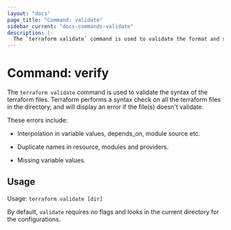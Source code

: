 ```yaml
---
layout: "docs"
page_title: "Command: validate"
sidebar_current: "docs-commands-validate"
description: |-
  The `terraform validate` command is used to validate the format and structure of the terraform files.
---
```


# Command: verify

The `terraform validate` command is used to validate the syntax of the terraform files.
Terraform performs a syntax check on all the terraform files in the directory, and will display an error if the file(s)
doesn't validate.

These errors include:

 * Interpolation in variable values, depends_on, module source etc.

 * Duplicate names in resource, modules and providers.

 * Missing variable values.

## Usage

Usage: `terraform validate [dir]`

By default, `validate` requires no flags and looks in the current directory
for the configurations.